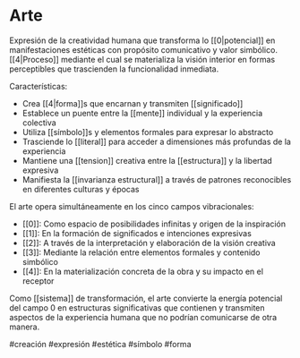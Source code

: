 # Arte

Expresión de la creatividad humana que transforma lo [[0|potencial]] en manifestaciones estéticas con propósito comunicativo y valor simbólico. [[4|Proceso]] mediante el cual se materializa la visión interior en formas perceptibles que trascienden la funcionalidad inmediata.

Características:
- Crea [[4|forma]]s que encarnan y transmiten [[significado]]
- Establece un puente entre la [[mente]] individual y la experiencia colectiva
- Utiliza [[símbolo]]s y elementos formales para expresar lo abstracto
- Trasciende lo [[literal]] para acceder a dimensiones más profundas de la experiencia
- Mantiene una [[tension]] creativa entre la [[estructura]] y la libertad expresiva
- Manifiesta la [[invarianza estructural]] a través de patrones reconocibles en diferentes culturas y épocas

El arte opera simultáneamente en los cinco campos vibracionales:
- [[0]]: Como espacio de posibilidades infinitas y origen de la inspiración
- [[1]]: En la formación de significados e intenciones expresivas
- [[2]]: A través de la interpretación y elaboración de la visión creativa
- [[3]]: Mediante la relación entre elementos formales y contenido simbólico
- [[4]]: En la materialización concreta de la obra y su impacto en el receptor

Como [[sistema]] de transformación, el arte convierte la energía potencial del campo 0 en estructuras significativas que contienen y transmiten aspectos de la experiencia humana que no podrían comunicarse de otra manera.

#creación #expresión #estética #símbolo #forma
